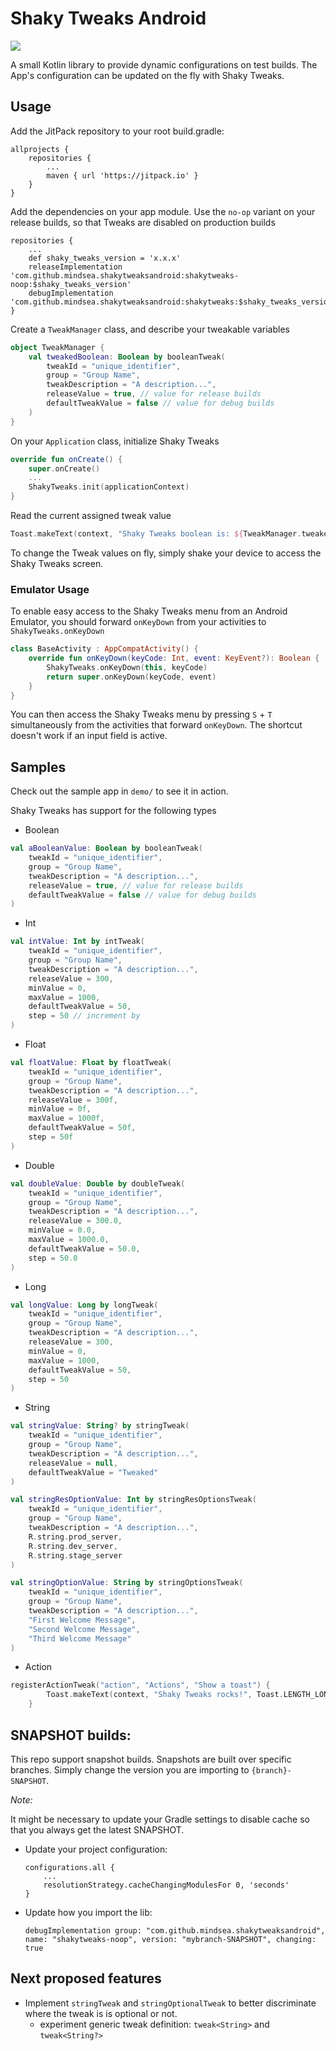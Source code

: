# Shaky Tweaks Android
[![](https://jitpack.io/v/MindSea/ShakyTweaksAndroid.svg)](https://jitpack.io/#MindSea/ShakyTweaksAndroid)

A small Kotlin library to provide dynamic configurations on test builds. The App's configuration can be
updated on the fly with Shaky Tweaks.

Usage
-----
Add the JitPack repository to your root build.gradle:
```
allprojects {
    repositories {
        ...
        maven { url 'https://jitpack.io' }
    }
}
```

Add the dependencies on your app module. Use the `no-op` variant on your release builds, so that Tweaks are disabled on production builds
```
repositories {
    ...
    def shaky_tweaks_version = 'x.x.x'
    releaseImplementation 'com.github.mindsea.shakytweaksandroid:shakytweaks-noop:$shaky_tweaks_version'
    debugImplementation 'com.github.mindsea.shakytweaksandroid:shakytweaks:$shaky_tweaks_version'
}
```

Create a `TweakManager` class, and describe your tweakable variables
```kotlin
object TweakManager {
    val tweakedBoolean: Boolean by booleanTweak(
        tweakId = "unique_identifier",
        group = "Group Name",
        tweakDescription = "A description...",
        releaseValue = true, // value for release builds
        defaultTweakValue = false // value for debug builds
    )
}
```

On your `Application` class, initialize Shaky Tweaks
```kotlin
override fun onCreate() {
    super.onCreate()
    ...    
    ShakyTweaks.init(applicationContext)
}
```

Read the current assigned tweak value
```kotlin
Toast.makeText(context, "Shaky Tweaks boolean is: ${TweakManager.tweakedBoolean}", Toast.LENGTH_LONG).show()
```

To change the Tweak values on fly, simply shake your device to access the Shaky Tweaks screen.



###  Emulator Usage

To enable easy access to the Shaky Tweaks menu from an Android Emulator, you should forward `onKeyDown` from your activities to `ShakyTweaks.onKeyDown`
```kotlin
class BaseActivity : AppCompatActivity() {
    override fun onKeyDown(keyCode: Int, event: KeyEvent?): Boolean {
        ShakyTweaks.onKeyDown(this, keyCode)
        return super.onKeyDown(keyCode, event)
    }
}
```

You can then access the Shaky Tweaks menu by pressing `S` + `T` simultaneously from the activities that forward `onKeyDown`.
The shortcut doesn't work if an input field is active.

Samples
-------

Check out the sample app in `demo/` to see it in action.

Shaky Tweaks has support for the following types

* Boolean
```kotlin
val aBooleanValue: Boolean by booleanTweak(
    tweakId = "unique_identifier",
    group = "Group Name",
    tweakDescription = "A description...",
    releaseValue = true, // value for release builds
    defaultTweakValue = false // value for debug builds
)
```

* Int
```kotlin
val intValue: Int by intTweak(
    tweakId = "unique_identifier",
    group = "Group Name",
    tweakDescription = "A description...",
    releaseValue = 300,
    minValue = 0,
    maxValue = 1000,
    defaultTweakValue = 50,
    step = 50 // increment by
)
```

* Float
```kotlin
val floatValue: Float by floatTweak(
    tweakId = "unique_identifier",
    group = "Group Name",
    tweakDescription = "A description...",
    releaseValue = 300f,
    minValue = 0f,
    maxValue = 1000f,
    defaultTweakValue = 50f,
    step = 50f
)
```

* Double
```kotlin
val doubleValue: Double by doubleTweak(
    tweakId = "unique_identifier",
    group = "Group Name",
    tweakDescription = "A description...",
    releaseValue = 300.0,
    minValue = 0.0,
    maxValue = 1000.0,
    defaultTweakValue = 50.0,
    step = 50.0
)
```

* Long
```kotlin
val longValue: Long by longTweak(
    tweakId = "unique_identifier",
    group = "Group Name",
    tweakDescription = "A description...",
    releaseValue = 300,
    minValue = 0,
    maxValue = 1000,
    defaultTweakValue = 50,
    step = 50
)
```

* String
```kotlin
val stringValue: String? by stringTweak(
    tweakId = "unique_identifier",
    group = "Group Name",
    tweakDescription = "A description...",
    releaseValue = null,
    defaultTweakValue = "Tweaked"
)

val stringResOptionValue: Int by stringResOptionsTweak(
    tweakId = "unique_identifier",
    group = "Group Name",
    tweakDescription = "A description...",
    R.string.prod_server,
    R.string.dev_server,
    R.string.stage_server
)

val stringOptionValue: String by stringOptionsTweak(
    tweakId = "unique_identifier",
    group = "Group Name",
    tweakDescription = "A description...",
    "First Welcome Message",
    "Second Welcome Message",
    "Third Welcome Message"
)
```

* Action
```kotlin
registerActionTweak("action", "Actions", "Show a toast") {
        Toast.makeText(context, "Shaky Tweaks rocks!", Toast.LENGTH_LONG).show()
    }
```

SNAPSHOT builds:
----------------
This repo support snapshot builds. Snapshots are built over specific branches.
Simply change the version you are importing to `{branch}-SNAPSHOT`.

*Note:*

It might be necessary to update your Gradle settings to disable cache so that you always get the latest SNAPSHOT.
* Update your project configuration:
    ```
    configurations.all {
        ...
        resolutionStrategy.cacheChangingModulesFor 0, 'seconds'
    }
    ```
* Update how you import the lib:
    ```
    debugImplementation group: "com.github.mindsea.shakytweaksandroid", name: "shakytweaks-noop", version: "mybranch-SNAPSHOT", changing: true  
    ```

Next proposed features
----------------------
* Implement `stringTweak` and `stringOptionalTweak` to better discriminate where the tweak is is optional or not.
  * experiment generic tweak definition: `tweak<String>` and `tweak<String?>`
